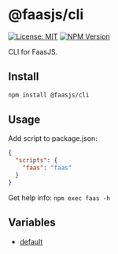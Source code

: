 # @faasjs/cli

[![License: MIT](https://img.shields.io/npm/l/@faasjs/cli.svg)](https://github.com/faasjs/faasjs/blob/main/packages/faasjs/cli/LICENSE)
[![NPM Version](https://img.shields.io/npm/v/@faasjs/cli.svg)](https://www.npmjs.com/package/@faasjs/cli)

CLI for FaasJS.

## Install

```sh
npm install @faasjs/cli
```

## Usage

Add script to package.json:

```json
{
  "scripts": {
    "faas": "faas"
  }
}
```

Get help info: `npm exec faas -h`

## Variables

- [default](variables/default.md)
